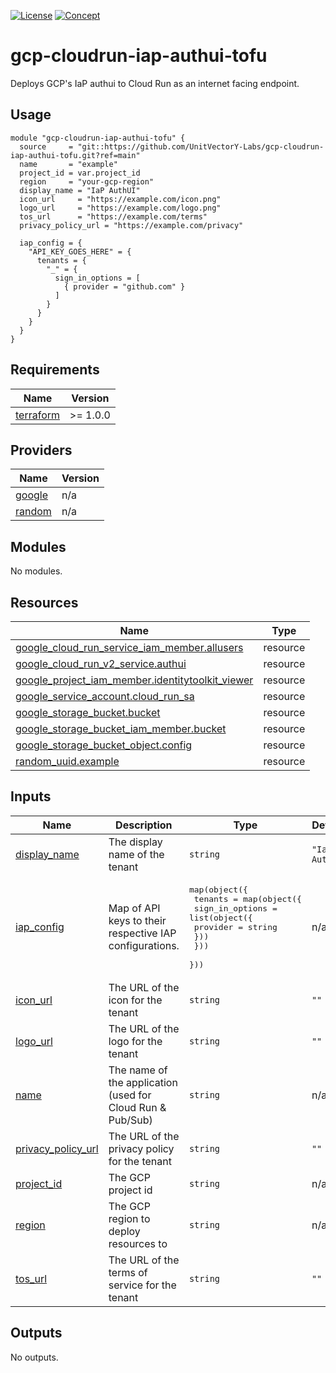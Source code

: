 [![License](https://img.shields.io/badge/License-Apache%202.0-blue.svg)](https://opensource.org/licenses/Apache-2.0) [![Concept](https://img.shields.io/badge/Status-Concept-white)](https://guide.unitvectorylabs.com/bestpractices/status/#concept)


# gcp-cloudrun-iap-authui-tofu

Deploys GCP's IaP authui to Cloud Run as an internet facing endpoint.

## Usage

```hcl
module "gcp-cloudrun-iap-authui-tofu" {
  source     = "git::https://github.com/UnitVectorY-Labs/gcp-cloudrun-iap-authui-tofu.git?ref=main"
  name       = "example"
  project_id = var.project_id
  region     = "your-gcp-region"
  display_name = "IaP AuthUI"
  icon_url     = "https://example.com/icon.png"
  logo_url     = "https://example.com/logo.png"
  tos_url      = "https://example.com/terms"
  privacy_policy_url = "https://example.com/privacy"

  iap_config = {
    "API_KEY_GOES_HERE" = {
      tenants = {
        "_" = {
          sign_in_options = [
            { provider = "github.com" }
          ]
        }
      }
    }
  }
}
```

<!-- BEGIN_TF_DOCS -->
## Requirements

| Name | Version |
|------|---------|
| <a name="requirement_terraform"></a> [terraform](#requirement\_terraform) | >= 1.0.0 |

## Providers

| Name | Version |
|------|---------|
| <a name="provider_google"></a> [google](#provider\_google) | n/a |
| <a name="provider_random"></a> [random](#provider\_random) | n/a |

## Modules

No modules.

## Resources

| Name | Type |
|------|------|
| [google_cloud_run_service_iam_member.allusers](https://registry.terraform.io/providers/hashicorp/google/latest/docs/resources/cloud_run_service_iam_member) | resource |
| [google_cloud_run_v2_service.authui](https://registry.terraform.io/providers/hashicorp/google/latest/docs/resources/cloud_run_v2_service) | resource |
| [google_project_iam_member.identitytoolkit_viewer](https://registry.terraform.io/providers/hashicorp/google/latest/docs/resources/project_iam_member) | resource |
| [google_service_account.cloud_run_sa](https://registry.terraform.io/providers/hashicorp/google/latest/docs/resources/service_account) | resource |
| [google_storage_bucket.bucket](https://registry.terraform.io/providers/hashicorp/google/latest/docs/resources/storage_bucket) | resource |
| [google_storage_bucket_iam_member.bucket](https://registry.terraform.io/providers/hashicorp/google/latest/docs/resources/storage_bucket_iam_member) | resource |
| [google_storage_bucket_object.config](https://registry.terraform.io/providers/hashicorp/google/latest/docs/resources/storage_bucket_object) | resource |
| [random_uuid.example](https://registry.terraform.io/providers/hashicorp/random/latest/docs/resources/uuid) | resource |

## Inputs

| Name | Description | Type | Default | Required |
|------|-------------|------|---------|:--------:|
| <a name="input_display_name"></a> [display\_name](#input\_display\_name) | The display name of the tenant | `string` | `"IaP AuthUI"` | no |
| <a name="input_iap_config"></a> [iap\_config](#input\_iap\_config) | Map of API keys to their respective IAP configurations. | <pre>map(object({<br/>    tenants = map(object({<br/>      sign_in_options = list(object({<br/>        provider = string<br/>      }))<br/>    }))<br/>  }))</pre> | n/a | yes |
| <a name="input_icon_url"></a> [icon\_url](#input\_icon\_url) | The URL of the icon for the tenant | `string` | `""` | no |
| <a name="input_logo_url"></a> [logo\_url](#input\_logo\_url) | The URL of the logo for the tenant | `string` | `""` | no |
| <a name="input_name"></a> [name](#input\_name) | The name of the application (used for Cloud Run & Pub/Sub) | `string` | n/a | yes |
| <a name="input_privacy_policy_url"></a> [privacy\_policy\_url](#input\_privacy\_policy\_url) | The URL of the privacy policy for the tenant | `string` | `""` | no |
| <a name="input_project_id"></a> [project\_id](#input\_project\_id) | The GCP project id | `string` | n/a | yes |
| <a name="input_region"></a> [region](#input\_region) | The GCP region to deploy resources to | `string` | n/a | yes |
| <a name="input_tos_url"></a> [tos\_url](#input\_tos\_url) | The URL of the terms of service for the tenant | `string` | `""` | no |

## Outputs

No outputs.
<!-- END_TF_DOCS -->
